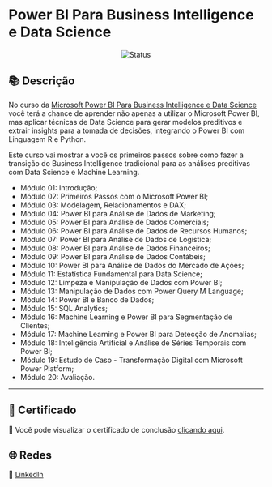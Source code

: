 # Power BI Para Business Intelligence e Data Science

<div align="center">

![Status](https://img.shields.io/badge/Status-Concluído-%2300C851)
</div>

## 📚 Descrição

No curso da [Microsoft Power BI Para Business Intelligence e Data Science](https://www.datascienceacademy.com.br/course/microsoft-power-bi-para-business-intelligence-e-data-science) você terá a chance de aprender não apenas a utilizar o Microsoft Power BI, mas aplicar técnicas de Data Science para gerar modelos preditivos e extrair insights para a tomada de decisões, integrando o Power BI com Linguagem R e Python.
 
Este curso vai mostrar a você os primeiros passos sobre como fazer a transição do Business Intelligence tradicional para as análises preditivas com Data Science e Machine Learning.

- Módulo 01: Introdução;
- Módulo 02: Primeiros Passos com o Microsoft Power BI;
- Módulo 03: Modelagem, Relacionamentos e DAX;
- Módulo 04: Power BI para Análise de Dados de Marketing;
- Módulo 05: Power BI para Análise de Dados Comerciais;
- Módulo 06: Power BI para Análise de Dados de Recursos Humanos;
- Módulo 07: Power BI para Análise de Dados de Logística;
- Módulo 08: Power BI para Análise de Dados Financeiros;
- Módulo 09: Power BI para Análise de Dados Contábeis;
- Módulo 10: Power BI para Análise de Dados do Mercado de Ações;
- Módulo 11: Estatística Fundamental para Data Science;
- Módulo 12: Limpeza e Manipulação de Dados com Power BI;
- Módulo 13: Manipulação de Dados com Power Query M Language;
- Módulo 14: Power BI e Banco de Dados;
- Módulo 15: SQL Analytics;
- Módulo 16: Machine Learning e Power BI para Segmentação de Clientes;
- Módulo 17: Machine Learning e Power BI para Detecção de Anomalias;
- Módulo 18: Inteligência Artificial e Análise de Séries Temporais com Power BI;
- Módulo 19: Estudo de Caso - Transformação Digital com Microsoft Power Platform;
- Módulo 20: Avaliação.

---

## 📜 Certificado

🏅 Você pode visualizar o certificado de conclusão [clicando aqui](./Certificado.pdf).


## 🌐 Redes

🔗 [LinkedIn](https://www.linkedin.com/in/diegommoreira-analista-dados) 

